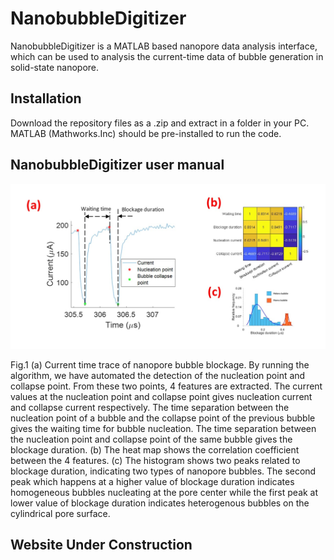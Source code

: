 # NanobubbleDigitizer

NanobubbleDigitizer is a MATLAB based nanopore data analysis interface, which can be used to analysis the current-time data of bubble generation in solid-state nanopore.	


## Installation 

Download the repository files as a .zip and extract in a folder in your PC. MATLAB (Mathworks.Inc) should be pre-installed to run the code.


## NanobubbleDigitizer user manual

![Slide2](Slide2.jpg)

Fig.1 (a) Current time trace of nanopore bubble blockage. By running the algorithm, we have automated the detection of the nucleation point and collapse point. From these two points, 4 features are extracted. The current values at the nucleation point and collapse point gives nucleation current and collapse current respectively. The time separation between the nucleation point of a bubble and the collapse point of the previous bubble gives the waiting time for bubble nucleation. The time separation between the nucleation point and collapse point of the same bubble gives the blockage duration. (b) The heat map shows the correlation coefficient between the 4 features. (c) The histogram shows two peaks related to blockage duration, indicating two types of nanopore bubbles. The second peak which happens at a higher value of blockage duration indicates homogeneous bubbles nucleating at the pore center while the first peak at lower value of blockage duration indicates heterogenous bubbles on the cylindrical pore surface.


## Website Under Construction
